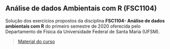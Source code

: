 ## Análise de dados Ambientais com R (FSC1104)

Solução dos exercícios propostos da disciplina **FSC1104- Análise de dados ambientais com R** do primeiro semestre de 2020 oferecida pelo Departamento de Física da Universidade Federal de Santa Maria (UFSM). 

> [Material do curso](https://lhmet.github.io/adar-ebook/)

